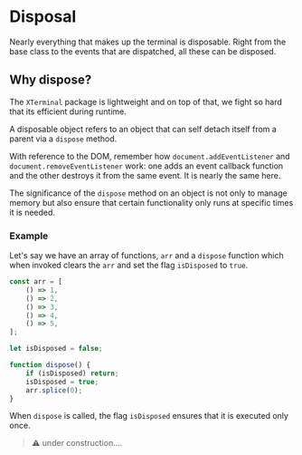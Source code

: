 # Disposal

Nearly everything that makes up the terminal is disposable. Right from the base class to the events that are dispatched, all these can be disposed.

## Why dispose?

The `XTerminal` package is lightweight and on top of that, we fight so hard that its efficient during runtime. 

A disposable object refers to an object that can self detach itself from a parent via a `dispose` method.

With reference to the DOM, remember how `document.addEventListener` and `document.removeEventListener` work: one adds an event callback function and the other destroys it from the same event. It is nearly the same here.

The significance of the `dispose` method on an object is not only to manage memory but also ensure that certain functionality only runs at specific times it is needed.

### Example

Let's say we have an array of functions, `arr` and a `dispose` function which when invoked clears the `arr` and set the flag `isDisposed` to `true`.

```js
const arr = [
    () => 1,
    () => 2,
    () => 3,
    () => 4,
    () => 5,
];

let isDisposed = false;

function dispose() {
    if (isDisposed) return;
    isDisposed = true;
    arr.splice(0);
}
```

When `dispose` is called, the flag `isDisposed` ensures that it is executed only once.


> :warning: under construction....

